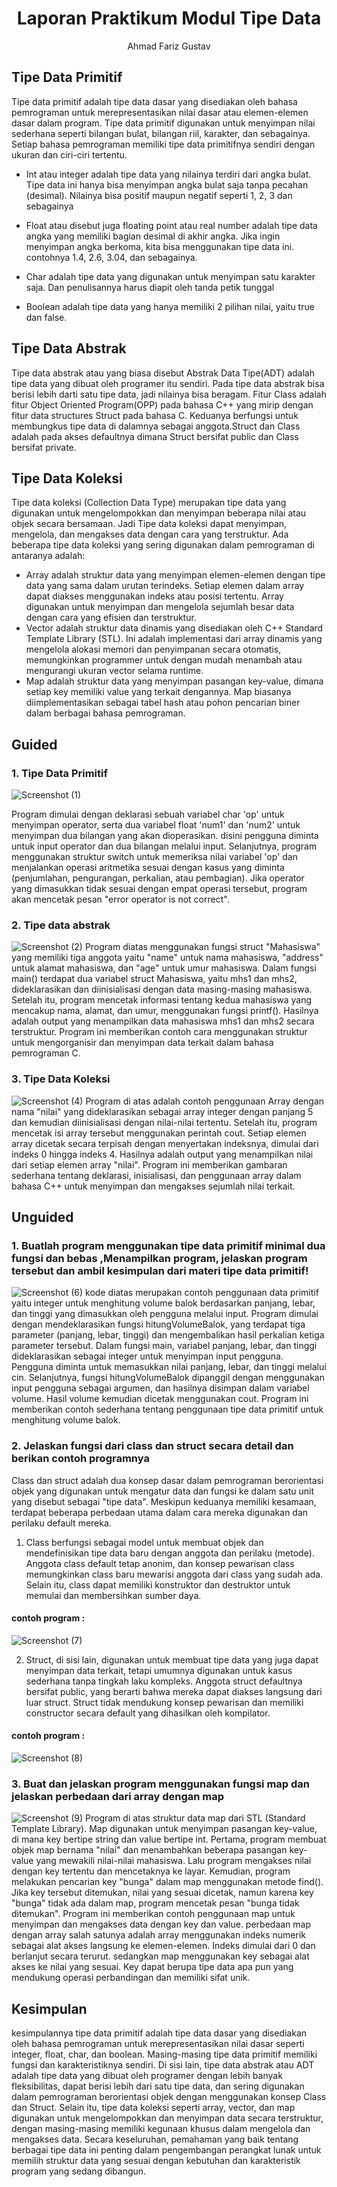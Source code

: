 # <h1 align="center">Laporan Praktikum Modul Tipe Data</h1>
<p align="center">Ahmad Fariz Gustav</p>


## Tipe Data Primitif
Tipe data primitif adalah tipe data dasar yang disediakan oleh bahasa pemrograman untuk merepresentasikan nilai dasar atau elemen-elemen dasar dalam program. Tipe data primitif digunakan untuk menyimpan nilai sederhana seperti bilangan bulat, bilangan riil, karakter, dan sebagainya. Setiap bahasa pemrograman memiliki tipe data primitifnya sendiri dengan ukuran dan ciri-ciri tertentu.

- Int atau integer adalah tipe data yang nilainya terdiri dari angka bulat. Tipe data ini hanya bisa menyimpan angka bulat saja tanpa pecahan (desimal). Nilainya bisa positif maupun negatif seperti 1, 2, 3 dan sebagainya

- Float atau disebut juga floating point atau real number adalah tipe data angka yang memiliki bagian desimal di akhir angka. Jika ingin menyimpan angka berkoma, kita bisa menggunakan tipe data ini. contohnya  1.4, 2.6, 3.04, dan sebagainya.

- Char adalah tipe data yang digunakan untuk menyimpan satu karakter saja. Dan penulisannya harus diapit oleh tanda petik tunggal

- Boolean adalah tipe data yang hanya memiliki 2 pilihan nilai, yaitu true dan false.

## Tipe Data Abstrak
Tipe data abstrak atau yang biasa disebut Abstrak Data Tipe(ADT) adalah tipe data yang dibuat oleh programer itu sendiri. Pada tipe data abstrak bisa berisi lebih darti satu tipe data, jadi nilainya bisa beragam. Fitur Class
adalah fitur Object Oriented Program(OPP) pada bahasa C++ yang mirip dengan fitur data structures Struct pada bahasa C. Keduanya berfungsi untuk membungkus tipe data di dalamnya sebagai anggota.Struct dan Class adalah pada akses defaultnya dimana Struct bersifat public dan Class
bersifat private.

## Tipe Data Koleksi 
Tipe data koleksi (Collection Data Type) merupakan tipe data yang digunakan untuk
mengelompokkan dan menyimpan beberapa nilai atau objek secara bersamaan. Jadi Tipe
data koleksi dapat menyimpan, mengelola, dan mengakses data dengan cara yang terstruktur. Ada beberapa tipe data koleksi yang sering digunakan dalam pemrograman di antaranya adalah:
- Array adalah struktur data yang menyimpan elemen-elemen dengan tipe data yang sama dalam urutan terindeks. Setiap elemen dalam array dapat diakses menggunakan indeks atau posisi tertentu. Array digunakan untuk menyimpan dan mengelola sejumlah besar data dengan cara yang efisien dan terstruktur.
- Vector adalah struktur data dinamis yang disediakan oleh C++ Standard Template Library (STL). Ini adalah implementasi dari array dinamis yang mengelola alokasi memori dan penyimpanan secara otomatis, memungkinkan programmer untuk dengan mudah menambah atau mengurangi ukuran vector selama runtime.
- Map adalah struktur data yang menyimpan pasangan key-value, dimana setiap key memiliki value yang terkait dengannya. Map biasanya diimplementasikan sebagai tabel hash atau pohon pencarian biner dalam berbagai bahasa pemrograman.

## Guided 
### 1. Tipe Data Primitif
![Screenshot (1)](https://github.com/Gustavers/Laporan-praktikum/assets/162097300/5b35b0a0-962c-4984-bd72-ee9e6a9a85b2)

Program dimulai dengan deklarasi sebuah variabel char 'op' untuk menyimpan operator, serta dua variabel float 'num1' dan 'num2' untuk menyimpan dua bilangan yang akan dioperasikan. disini pengguna diminta untuk input operator dan dua bilangan melalui input. Selanjutnya, program menggunakan struktur switch untuk memeriksa nilai variabel 'op' dan menjalankan operasi aritmetika sesuai dengan kasus yang diminta (penjumlahan, pengurangan, perkalian, atau pembagian). Jika operator yang dimasukkan tidak sesuai dengan empat operasi tersebut, program akan mencetak pesan "error operator is not correct".

### 2. Tipe data abstrak
![Screenshot (2)](https://github.com/Gustavers/Laporan-praktikum/assets/162097300/a9191d62-9091-4c7e-979e-d82d862623f5)
Program diatas menggunakan fungsi struct "Mahasiswa" yang memiliki tiga anggota yaitu "name" untuk nama mahasiswa, "address" untuk alamat mahasiswa, dan "age" untuk umur mahasiswa. Dalam fungsi main() terdapat dua variabel struct Mahasiswa, yaitu mhs1 dan mhs2, dideklarasikan dan diinisialisasi dengan data masing-masing mahasiswa. Setelah itu, program mencetak informasi tentang kedua mahasiswa yang mencakup nama, alamat, dan umur, menggunakan fungsi printf(). Hasilnya adalah output yang menampilkan data mahasiswa mhs1 dan mhs2 secara terstruktur. Program ini memberikan contoh cara menggunakan struktur untuk mengorganisir dan menyimpan data terkait dalam bahasa pemrograman C.

### 3. Tipe Data Koleksi
![Screenshot (4)](https://github.com/Gustavers/Laporan-praktikum/assets/162097300/52665d72-2e95-4008-8be6-a6f4a70bdc11)
Program di atas adalah contoh penggunaan Array dengan nama "nilai" yang dideklarasikan sebagai array integer dengan panjang 5 dan kemudian diinisialisasi dengan nilai-nilai tertentu. Setelah itu, program mencetak isi array tersebut menggunakan perintah cout. Setiap elemen array dicetak secara terpisah dengan menyertakan indeksnya, dimulai dari indeks 0 hingga indeks 4. Hasilnya adalah output yang menampilkan nilai dari setiap elemen array "nilai". Program ini memberikan gambaran sederhana tentang deklarasi, inisialisasi, dan penggunaan array dalam bahasa C++ untuk menyimpan dan mengakses sejumlah nilai terkait.
## Unguided 

### 1. Buatlah program menggunakan tipe data primitif minimal dua fungsi dan bebas ,Menampilkan program, jelaskan program tersebut dan ambil kesimpulan dari materi tipe data primitif!

![Screenshot (6)](https://github.com/Gustavers/Laporan-praktikum/assets/162097300/d3023973-045c-489c-ad33-ea0ddd6beb0c)
kode diatas merupakan contoh penggunaan data primitif yaitu integer untuk menghitung volume balok berdasarkan panjang, lebar, dan tinggi yang dimasukkan oleh pengguna melalui input. Program dimulai dengan mendeklarasikan fungsi hitungVolumeBalok, yang terdapat tiga parameter (panjang, lebar, tinggi) dan mengembalikan hasil perkalian ketiga parameter tersebut. Dalam fungsi main, variabel panjang, lebar, dan tinggi dideklarasikan sebagai integer untuk menyimpan input pengguna. Pengguna diminta untuk memasukkan nilai panjang, lebar, dan tinggi melalui cin. Selanjutnya, fungsi hitungVolumeBalok dipanggil dengan menggunakan input pengguna sebagai argumen, dan hasilnya disimpan dalam variabel volume. Hasil volume kemudian dicetak menggunakan cout. Program ini memberikan contoh sederhana tentang penggunaan tipe data primitif untuk menghitung volume balok.

### 2. Jelaskan fungsi dari class dan struct secara detail dan berikan contoh programnya
Class dan struct adalah dua konsep dasar dalam pemrograman berorientasi objek yang digunakan untuk mengatur data dan fungsi ke dalam satu unit yang disebut sebagai "tipe data". Meskipun keduanya memiliki kesamaan, terdapat beberapa perbedaan utama dalam cara mereka digunakan dan perilaku default mereka.
1. Class berfungsi sebagai model untuk membuat objek dan mendefinisikan tipe data baru dengan anggota dan perilaku (metode). Anggota class default tetap anonim, dan konsep pewarisan class memungkinkan class baru mewarisi anggota dari class yang sudah ada. Selain itu, class dapat memiliki konstruktor dan destruktor untuk memulai dan membersihkan sumber daya.

#### contoh program :
![Screenshot (7)](https://github.com/Gustavers/Laporan-praktikum/assets/162097300/9e83d9f7-678a-4f85-bf62-e8ceb10ffd0d)

2. Struct, di sisi lain, digunakan untuk membuat tipe data yang juga dapat menyimpan data terkait, tetapi umumnya digunakan untuk kasus sederhana tanpa tingkah laku kompleks. Anggota struct defaultnya bersifat public, yang berarti bahwa mereka dapat diakses langsung dari luar struct. Struct tidak mendukung konsep pewarisan dan memiliki constructor secara default yang dihasilkan oleh kompilator.

#### contoh program :
![Screenshot (8)](https://github.com/Gustavers/Laporan-praktikum/assets/162097300/0d97727d-baee-4634-9313-ce3556c8b23a)

### 3. Buat dan jelaskan program menggunakan fungsi map dan jelaskan perbedaan dari array dengan map
![Screenshot (9)](https://github.com/Gustavers/Laporan-praktikum/assets/162097300/f07423a8-baf2-489b-b510-69a59738adc7)
Program di atas struktur data map dari STL (Standard Template Library). Map digunakan untuk menyimpan pasangan key-value, di mana key bertipe string dan value bertipe int. Pertama, program membuat objek map bernama "nilai" dan menambahkan beberapa pasangan key-value yang mewakili nilai-nilai mahasiswa. Lalu program mengakses nilai dengan key tertentu dan mencetaknya ke layar. Kemudian, program melakukan pencarian key "bunga" dalam map menggunakan metode find(). Jika key tersebut ditemukan, nilai yang sesuai dicetak, namun karena key "bunga" tidak ada dalam map, program mencetak pesan "bunga tidak ditemukan". Program ini memberikan contoh penggunaan map untuk menyimpan dan mengakses data dengan key dan value. perbedaan map dengan array salah satunya adalah array menggunakan indeks numerik sebagai alat akses langsung ke elemen-elemen. Indeks dimulai dari 0 dan berlanjut secara terurut. sedangkan map menggunakan key sebagai alat akses ke nilai yang sesuai. Key dapat berupa tipe data apa pun yang mendukung operasi perbandingan dan memiliki sifat unik.
## Kesimpulan
kesimpulannya tipe data primitif adalah tipe data dasar yang disediakan oleh bahasa pemrograman untuk merepresentasikan nilai dasar seperti integer, float, char, dan boolean. Masing-masing tipe data primitif memiliki fungsi dan karakteristiknya sendiri. Di sisi lain, tipe data abstrak atau ADT adalah tipe data yang dibuat oleh programer dengan lebih banyak fleksibilitas, dapat berisi lebih dari satu tipe data, dan sering digunakan dalam pemrograman berorientasi objek dengan menggunakan konsep Class dan Struct. Selain itu, tipe data koleksi seperti array, vector, dan map digunakan untuk mengelompokkan dan menyimpan data secara terstruktur, dengan masing-masing memiliki kegunaan khusus dalam mengelola dan mengakses data. Secara keseluruhan, pemahaman yang baik tentang berbagai tipe data ini penting dalam pengembangan perangkat lunak untuk memilih struktur data yang sesuai dengan kebutuhan dan karakteristik program yang sedang dibangun.
